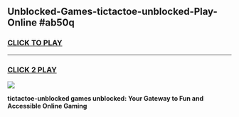 
## Unblocked-Games-tictactoe-unblocked-Play-Online #ab50q
<h3>
<a href="https://news.freeplayer.one?title=tictactoe-unblocked&ref=3">CLICK TO PLAY</a></h3>
<hr>

<h3>
<a href="https://news.freeplayer.one?title=tictactoe-unblocked&ref=3">CLICK 2 PLAY</a>
  
</h3>

<a href="https://news.freeplayer.one?title=tictactoe-unblocked&ref=3"><img src="https://clearcache.store/games.png"></a>


**tictactoe-unblocked games unblocked: Your Gateway to Fun and Accessible Online Gaming**
